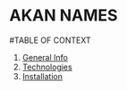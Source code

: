 # AKAN NAMES 


#TABLE OF CONTEXT
1. [General Info](#general-info)
2. [Technologies](#technologies)
3. [Installation](#installation)

